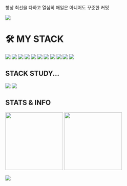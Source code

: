 <p>항상 최선을 다하고 열심히
   매일은 아니어도 꾸준한 커밋
</p>
<a href="https://hits.seeyoufarm.com"><img src="https://hits.seeyoufarm.com/api/count/incr/badge.svg?url=https%3A%2F%2Fgithub.com%2FDongJae-Go-FE&count_bg=%233F42B4&title_bg=%23555555&icon=&icon_color=%23E7E7E7&title=hits&edge_flat=false"/></a>

<h1>🛠 MY STACK</h1>
  <div>
    <img src="https://img.shields.io/badge/Html5-E34F26?style=for-the-badge&logo=html5&logoColor=white"> 
    <img src="https://img.shields.io/badge/Css-1572B6?style=for-the-badge&logo=css3&logoColor=white"> 
    <img src="https://img.shields.io/badge/Javascript-F7DF1E?style=for-the-badge&logo=javascript&logoColor=black"> 
    <img src="https://img.shields.io/badge/React-61DAFB?style=for-the-badge&logo=react&logoColor=black"> 
    <img src="https://img.shields.io/badge/Vue.Js-4FC08D?style=for-the-badge&logo=vue.js&logoColor=white"> 
    <img src="https://img.shields.io/badge/Jquery-0769AD?style=for-the-badge&logo=jquery&logoColor=white">
    <img src="https://img.shields.io/badge/Git-F05032?style=for-the-badge&logo=git&logoColor=white">
    <img src="https://img.shields.io/badge/GitLab-FC6D26?style=for-the-badge&logo=GitLab&logoColor=white"/>
    <img src="https://img.shields.io/badge/GitHub-181717?style=for-the-badge&logo=github&logoColor=white">
    <img src="https://img.shields.io/badge/Jira-0052CC?style=for-the-badge&logo=Jira&logoColor=white"/>
    <img src="https://img.shields.io/badge/Slack-4A154B?style=for-the-badge&logo=Slack&logoColor=white"/> <br>
  </div>

<h2>STACK STUDY...</h2>
  <div>
    <img src="https://img.shields.io/badge/TypeScript-3178C6?style=for-the-badge&logo=TypeScript&logoColor=white">
    <img src="https://img.shields.io/badge/Next.Js-000000?style=for-the-badge&logo=nextdotjs&logoColor=white">
  <div>

<h2>STATS & INFO</h2>
<div>
  <img height="180em" src="https://github-readme-stats.vercel.app/api/top-langs/?username=DongJae-Go-FE&layout=compact">
  <img height="180em" src="https://github-readme-stats.vercel.app/api?username=DongJae-Go-FE&show_icons=true">
</div>

![](./profile-3d-contrib/profile-green-animate.svg)

